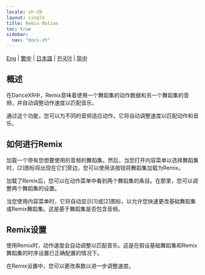```yaml
---
locale: zh-CN
layout: single
title: Remix Motion
toc: true
sidebar:
  nav: "docs-zh"
---
```

[Eng](/dancexr/features/remix) | [繁中](/tw/dancexr/features/remix) | [日本語](/jp/dancexr/features/remix) | [한국어](/kr/dancexr/features/remix) | [简中](/zh/dancexr/features/remix)


## 概述
在DanceXR中，Remix意味着使用一个舞蹈集的动作数据和另一个舞蹈集的音频，并自动调整动作速度以匹配音乐。

通过这个功能，您可以为不同的音频适应动作。它将自动调整速度以匹配动作和音乐。

## 如何进行Remix
加载一个带有您想要使用的音频的舞蹈集。然后，当您打开内容菜单以选择舞蹈集时，[2]图标将出现在它们旁边，您可以使用该按钮将舞蹈集加载为Remix。

加载了Remix后，您可以在动作菜单中看到两个舞蹈集的条目。在那里，您可以调整两个舞蹈集的设置。

当您使用内容菜单时，它将自动显示[1]或[2]图标，以允许您快速更改基础舞蹈集或Remix舞蹈集。这是基于舞蹈集是否包含音频。

## Remix设置
使用Remix时，动作速度会自动调整以匹配音乐。这是在假设基础舞蹈集和Remix舞蹈集的时序设置已正确配置的情况下。

在Remix设置中，您可以更改乘数以进一步调整速度。